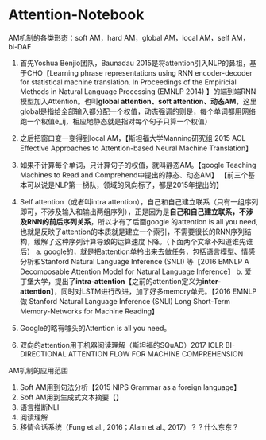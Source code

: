 # Attention-Notebook
AM机制的各类形态：soft AM，hard AM，global AM，local AM，self AM，bi-DAF

1. 首先Yoshua Benjio团队，Baunadau 2015是将attention引入NLP的鼻祖，基于CHO【Learning phrase representations using RNN encoder-decoder for statistical machine translation. In Proceedings of the Empiricial Methods in Natural Language Processing (EMNLP 2014) 】的端到端RNN模型加入Attention。也叫**global attention、soft attention、动态AM**，这里global是指给全部输入都分配一个权值，动态强调的则是，每个单词都用网络跑一个权值e_ij，相应地静态就是指对每个句子只算一个权值）

2. 之后把窗口变一变得到local AM，【斯坦福大学Manning研究组 2015 ACL Effective Approaches to Attention-based Neural Machine Translation】

3. 如果不计算每个单词，只计算句子的权值，就叫静态AM。【google Teaching Machines to Read and Comprehend中提出的静态、动态AM】
【前三个基本可以说是NLP第一梯队，领域的风向标了，都是2015年提出的】

4. Self attention（或者叫intra attention），自己和自己建立联系（只有一组序列即可，不涉及输入和输出两组序列），正是因为是**自己和自己建立联系，不涉及RNN的前后序列关系**，所以才有了后面google 的attention is all you need,也就是反映了attention的本质就是建立一个索引，不需要很长的RNN序列结构，缓解了这种序列计算导致的运算速度下降。（下面两个文章不知道谁先谁后）
	a. google的，就是把attention单拎出来去做任务，包括语言模型、情感分析和Stanford Natural Language Inference (SNLI) 等【2016 EMNLP A Decomposable Attention Model for Natural Language Inference】
	b. 爱丁堡大学，提出了**intra-attention**【之前的attention定义为**inter-attention**】，同时对LSTM进行改进，加了好多memory单元。【2016 EMNLP 做 Stanford Natural Language Inference (SNLI) Long Short-Term Memory-Networks for Machine Reading】

5. Google的略有噱头的Attention is all you need。
6. 双向的attention用于机器阅读理解（斯坦福的SQuAD）2017 ICLR BI-DIRECTIONAL ATTENTION FLOW FOR MACHINE COMPREHENSION


AM机制的应用范围
1. Soft AM用到句法分析【2015 NIPS Grammar as a foreign language】
2. Soft AM用到生成式文本摘要【】
3. 语言推断NLI
4. 阅读理解
5. 移情会话系统（Fung et al., 2016；Alam et al., 2017）？？什么东东？
